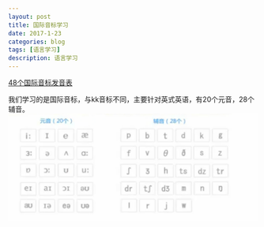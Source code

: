 ```yaml
---
layout: post
title: 国际音标学习
date: 2017-1-23
categories: blog
tags: [语言学习]
description: 语言学习
---
```


[48个国际音标发音表](http://en-yinbiao.xiao84.com/biao/924.html)

我们学习的是国际音标，与kk音标不同，主要针对英式英语，有20个元音，28个辅音。
![](https://raw.githubusercontent.com/whuhan2013/myImage/master/language/p1/p6.png)








